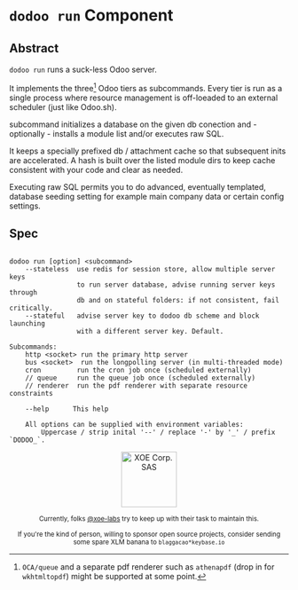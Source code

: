# `dodoo run` Component

## Abstract

`dodoo run` runs a suck-less Odoo server.

It implements the three[^1] Odoo tiers as subcommands. Every tier is run as a single process where resource management is off-loeaded to an external
scheduler (just like Odoo.sh).

[^1]: `OCA/queue` and a separate pdf renderer such as `athenapdf` (drop in for
`wkhtmltopdf`) might be supported at some point.


subcommand initializes a database on the given db conection and -
optionally - installs a module list and/or executes raw SQL.

It keeps a specially prefixed  db / attachment cache so that subsequent inits
are accelerated. A hash is built over the listed module dirs to keep cache
consistent with your code and clear as needed.

Executing raw SQL permits you to do advanced, eventually templated, database
seeding setting for example main company data or certain config settings.


## Spec

```

dodoo run [option] <subcommand>
    --stateless  use redis for session store, allow multiple server keys
                 to run server database, advise running server keys through
                 db and on stateful folders: if not consistent, fail critically.
    --stateful   advise server key to dodoo db scheme and block launching
                 with a different server key. Default.

Subcommands:
    http <socket> run the primary http server
    bus <socket>  run the longpolling server (in multi-threaded mode)
    cron         run the cron job once (scheduled externally)
    // queue     run the queue job once (scheduled externally)
    // renderer  run the pdf renderer with separate resource constraints

    --help      This help

    All options can be supplied with environment variables:
        Uppercase / strip inital '--' / replace '-' by '_' / prefix `DODOO_`.
```


<div align="center">
    <div>
        <a href="https://xoe.solutions">
            <img width="100" src="https://erp.xoe.solutions/logo.png" alt="XOE Corp. SAS">
        </a>
    </div>
    <p>
    <sub>Currently, folks <a href="https://github.com/xoe-labs/">@xoe-labs</a> try to keep up with their task to maintain this.</sub>
    </p>
    <p>
    <sub>If you're the kind of person, willing to sponsor open source projects, consider sending some spare XLM banana to <code>blaggacao*keybase.io</code></sub>
    </p>
</div>

